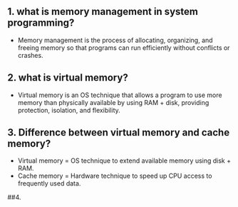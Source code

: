 ## 1. what is memory management in system programming?
-  Memory management is the process of allocating, organizing, and freeing memory so that programs can run efficiently without conflicts or crashes.

## 2. what is virtual memory?
-  Virtual memory is an OS technique that allows a program to use more memory than physically available by using RAM + disk, providing protection, isolation, and flexibility.

## 3. Difference between virtual memory and cache memory?
- Virtual memory = OS technique to extend available memory using disk + RAM.
- Cache memory = Hardware technique to speed up CPU access to frequently used data.

##4. 
